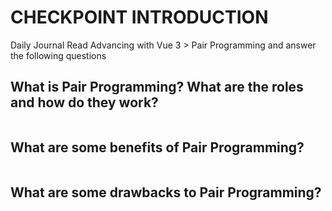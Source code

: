 # CHECKPOINT INTRODUCTION

Daily Journal
Read Advancing with Vue 3 > Pair Programming and answer the following questions

## What is Pair Programming? What are the roles and how do they work?
```
```
## What are some benefits of Pair Programming?
```
```

## What are some drawbacks to Pair Programming?
```
```
